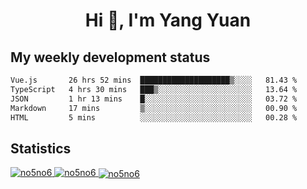 <h1 align="center">Hi 👋, I'm Yang Yuan</h1>


## My weekly development status
<!--START_SECTION:waka-->

```txt
Vue.js       26 hrs 52 mins  ████████████████████▒░░░░   81.43 %
TypeScript   4 hrs 30 mins   ███▒░░░░░░░░░░░░░░░░░░░░░   13.64 %
JSON         1 hr 13 mins    █░░░░░░░░░░░░░░░░░░░░░░░░   03.72 %
Markdown     17 mins         ▒░░░░░░░░░░░░░░░░░░░░░░░░   00.90 %
HTML         5 mins          ░░░░░░░░░░░░░░░░░░░░░░░░░   00.28 %
```

<!--END_SECTION:waka-->

## Statistics
<a href="https://github.com/anuraghazra/github-readme-stats">
  <img src="https://github-readme-stats.vercel.app/api/top-langs/?username=no5no6&theme=dracula" alt="no5no6">
</a>
<a href="https://github.com/anuraghazra/github-readme-stats">
  <img src="https://github-readme-stats.vercel.app/api?username=no5no6&show_icons=true&theme=dracula&line_height=40" alt="no5no6">
</a>
<a href="https://github.com/anuraghazra/github-readme-stats">
  <img align="center" src="https://github-readme-streak-stats.herokuapp.com/?user=no5no6&theme=dracula" alt="no5no6" />
</a>